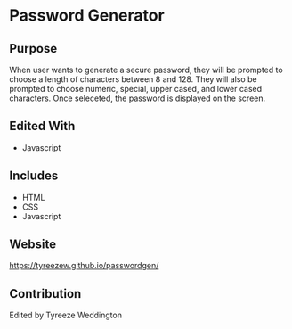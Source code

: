 # Password Generator

## Purpose
When user wants to generate a secure password, they will be prompted to choose a length of characters between 8 and 128. They will also be prompted to choose numeric, special, upper cased, and lower cased characters. Once seleceted, the password is displayed on the screen.

## Edited With
* Javascript

## Includes
* HTML
* CSS
* Javascript

## Website
https://tyreezew.github.io/passwordgen/


## Contribution
Edited by Tyreeze Weddington
